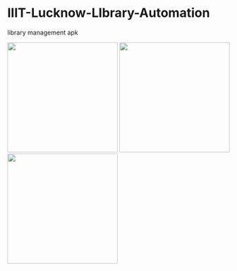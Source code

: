 # IIIT-Lucknow-LIbrary-Automation
library management apk
<p float="middle">
<img src="https://user-images.githubusercontent.com/54670079/141683113-a7995d08-bbb8-4a50-bdbd-63967b2efda9.jpg" width="250" />
<img src="https://user-images.githubusercontent.com/54670079/141683165-602ff101-2db7-4747-b02e-144d4e9f415a.jpg" width="250" />
<img src="https://user-images.githubusercontent.com/54670079/141683169-56b9cea5-38ed-41e7-ae7a-4dac3204011f.jpg" width="250" />
</p>
